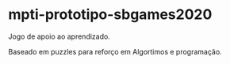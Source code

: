 # mpti-prototipo-sbgames2020
Jogo de apoio ao aprendizado.

Baseado em puzzles para reforço em Algortimos e programação.
